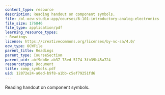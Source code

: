 ```yaml
---
content_type: resource
description: Reading handout on component symbols.
file: /ol-ocw-studio-app/courses/6-101-introductory-analog-electronics-laboratory-spring-2007/12872e24a0edb9f8a1bbc5ef79251fd6_comp_symbols.pdf
file_size: 176846
file_type: application/pdf
learning_resource_types:
- Readings
license: https://creativecommons.org/licenses/by-nc-sa/4.0/
ocw_type: OCWFile
parent_title: Readings
parent_type: CourseSection
parent_uid: abf9db8e-ab37-78ed-5174-3fb39b45a724
resourcetype: Document
title: comp_symbols.pdf
uid: 12872e24-a0ed-b9f8-a1bb-c5ef79251fd6
---
```

Reading handout on component symbols.